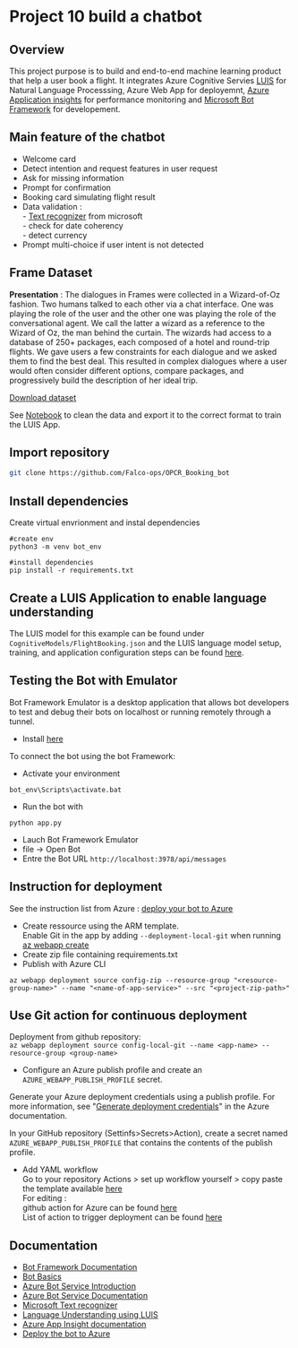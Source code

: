 # Project 10 build a chatbot

## Overview
This project purpose is to build and end-to-end machine learning product that help a user book a flight. It integrates Azure Cognitive Servies [LUIS](https://www.luis.ai) for Natural Language Processsing, Azure Web App for deployemnt, [Azure Application insights](https://docs.microsoft.com/en-us/azure/azure-monitor/app/app-insights-overview) for performance monitoring and [Microsoft Bot Framework](https://dev.botframework.com) for developement.

## Main feature of the chatbot
* Welcome card
* Detect intention and request features in user request
* Ask for missing information
* Prompt for confirmation
* Booking card simulating flight result
* Data validation :  
      - [Text recognizer](https://github.com/microsoft/Recognizers-Text/tree/master/Python) from microsoft  
      - check for date coherency  
      - detect currency  
* Prompt multi-choice if user intent is not detected

## Frame Dataset
**Presentation** : The dialogues in Frames were collected in a Wizard-of-Oz fashion. Two humans talked to each other via a chat interface. One was playing the role of the user and the other one was playing the role of the conversational agent. We call the latter a wizard as a reference to the Wizard of Oz, the man behind the curtain. The wizards had access to a database of 250+ packages, each composed of a hotel and round-trip flights. We gave users a few constraints for each dialogue and we asked them to find the best deal. This resulted in complex dialogues where a user would often consider different options, compare packages, and progressively build the description of her ideal trip.

[Download dataset](https://www.microsoft.com/en-us/research/project/frames-dataset/)

See [Notebook](https://github.com/Falco-ops/OPCR_Booking_bot/blob/master/Notebook/proj10_data_analyse.ipynb) to clean the data and export it to the correct format to train the LUIS App.

## Import repository
```bash
git clone https://github.com/Falco-ops/OPCR_Booking_bot

```


## Install dependencies
Create virtual envrionment and instal dependencies
```console
#create env
python3 -m venv bot_env

#install dependencies
pip install -r requirements.txt
```

## Create a LUIS Application to enable language understanding
The LUIS model for this example can be found under `CognitiveModels/FlightBooking.json` and the LUIS language model setup, training, and application configuration steps can be found [here](https://docs.microsoft.com/en-us/azure/bot-service/bot-builder-howto-v4-luis?view=azure-bot-service-4.0&tabs=cs).

## Testing the Bot with Emulator
Bot Framework Emulator is a desktop application that allows bot developers to test and debug their bots on localhost or running remotely through a tunnel.
* Install [here](https://github.com/Microsoft/BotFramework-Emulator/releases)

To connect the bot using the bot Framework:
* Activate your environment
```console
bot_env\Scripts\activate.bat
```
* Run the bot with
```Console
python app.py
```
* Lauch Bot Framework Emulator
* file -> Open Bot
* Entre the Bot URL `http://localhost:3978/api/messages`

## Instruction for deployment
See the instruction list from Azure : [deploy your bot to Azure](https://aka.ms/azuredeployment)  
* Create ressource using the ARM template.  
Enable Git in the app by adding `--deployment-local-git` when running [az webapp create](https://learn.microsoft.com/en-us/cli/azure/webapp#az-webapp-create)  
* Create zip file containing requirements.txt  
* Publish with Azure CLI  
```console
az webapp deployment source config-zip --resource-group "<resource-group-name>" --name "<name-of-app-service>" --src "<project-zip-path>"
```

## Use Git action for continuous deployment
Deployment from github repository:  
`az webapp deployment source config-local-git --name <app-name> --resource-group <group-name>`  
* Configure an Azure publish profile and create an `AZURE_WEBAPP_PUBLISH_PROFILE` secret.  

Generate your Azure deployment credentials using a publish profile. For more information, see "[Generate deployment credentials](https://docs.microsoft.com/azure/app-service/deploy-github-actions?tabs=applevel#generate-deployment-credentials)" in the Azure documentation.  

In your GitHub repository (Settinfs>Secrets>Action), create a secret named `AZURE_WEBAPP_PUBLISH_PROFILE` that contains the contents of the publish profile.  
* Add YAML workflow  
Go to your repository Actions > set up workflow yourself > copy paste the template available [here](https://docs.github.com/en/actions/deployment/deploying-to-your-cloud-provider/deploying-to-azure/deploying-python-to-azure-app-service)  
For editing :   
github action for Azure can be found [here](https://github.com/marketplace?query=Azure&type=actions)  
List of action to trigger deployment can be found [here](https://docs.github.com/en/actions/using-workflows/workflow-syntax-for-github-actions)  



## Documentation

- [Bot Framework Documentation](https://docs.botframework.com)
- [Bot Basics](https://docs.microsoft.com/azure/bot-service/bot-builder-basics?view=azure-bot-service-4.0)
- [Azure Bot Service Introduction](https://docs.microsoft.com/azure/bot-service/bot-service-overview-introduction?view=azure-bot-service-4.0)
- [Azure Bot Service Documentation](https://docs.microsoft.com/azure/bot-service/?view=azure-bot-service-4.0)
- [Microsoft Text recognizer](https://github.com/microsoft/Recognizers-Text/tree/master/Python)
- [Language Understanding using LUIS](https://docs.microsoft.com/en-us/azure/cognitive-services/luis/)
- [Azure App Insight documentation](https://docs.microsoft.com/en-us/azure/azure-monitor/app/app-insights-overview)
- [Deploy the bot to Azure](https://aka.ms/azuredeployment)


